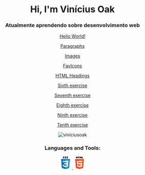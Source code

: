 <h1 align="center">Hi, I'm Vinícius Oak</h1>
<h3 align="center">Atualmente aprendendo sobre desenvolvimento web</h3>

<p align="center"> <a href="https://viniciusoak.github.io/Hello-World/ex001/index.html"> Hello World!</a>
<p align="center"> <a href="https://viniciusoak.github.io/Hello-World/ex002/index.html"> Paragraphs</a>
<p align="center"> <a href="https://viniciusoak.github.io/Hello-World/ex003/index.html"> Images</a>
<p align="center"> <a href="https://viniciusoak.github.io/Hello-World/ex004/index.html"> FavIcons</a>
<p align="center"> <a href="https://viniciusoak.github.io/Hello-World/ex005/index.html"> HTML Headings</a>
<p align="center"> <a href="https://viniciusoak.github.io/Hello-World/ex007/index.html"> Sixth exercise</a>
<p align="center"> <a href="https://viniciusoak.github.io/Hello-World/ex008/index.html"> Seventh exercise</a>
<p align="center"> <a href="https://viniciusoak.github.io/Hello-World/ex009/index.html"> Eighth exercise</a>
<p align="center"> <a href="https://viniciusoak.github.io/Hello-World/ex010/index.html"> Ninth exercise </a>
<p align="center"> <a href="https://viniciusoak.github.io/Hello-World/ex011/index.html"> Tenth exercise </a>

<br>
  
<p align="center"> <img src="https://komarev.com/ghpvc/?username=viniciusoak&label=Profile%20views&color=0e75b6&style=flat" alt="viniciusoak" /> </p>

<h3 align="center">Languages and Tools:</h3>
<p align="center"> 
<a href="https://www.w3schools.com/css/" target="_blank" rel="external"> <img src="https://raw.githubusercontent.com/devicons/devicon/master/icons/css3/css3-original-wordmark.svg" alt="css3" width="40" height="40"/> </a>
<a href="https://www.w3schools.com/html/default.asp" target="_blank" rel="external"> <img src="https://raw.githubusercontent.com/devicons/devicon/master/icons/html5/html5-original-wordmark.svg" alt="html5" width="40" height="40"/> </a> 
</p>



